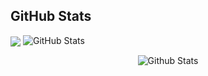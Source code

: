 <h2>GitHub Stats</h2>
<p>
  <img align="center" src="https://github-readme-stats.vercel.app/api/top-langs/?username=cagricibuk&langs_count=6&theme=buefy&layout=compact" />
<img src="https://github-readme-stats.vercel.app/api?username=cagricibuk&amp;show_icons=true&theme=gotham" alt="GitHub Stats"></p>

<p align="center">
        <img src="https://raw.githubusercontent.com/mayhemantt/mayhemantt/Update/svg/Bottom.svg" alt="Github Stats" />
</p>
